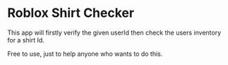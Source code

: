 # Roblox Shirt Checker

This app will firstly verify the given userId then check the users inventory for a shirt Id. 

Free to use, just to help anyone who wants to do this.
